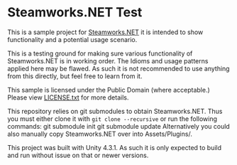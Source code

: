 Steamworks.NET Test
=======

This is a sample project for [Steamworks.NET](https://github.com/rlabrecque/Steamworks.NET) it is intended to show functionality and a potential usage scenario.

This is a testing ground for making sure various functionality of Steamworks.NET is in working order. The Idioms and usage patterns applied here may be flawed. As such it is not recommended to use anything from this directly, but feel free to learn from it.

This sample is licensed under the Public Domain (where acceptable.) Please view [LICENSE.txt](https://github.com/rlabrecque/Steamworks.NET/master/LICENSE.txt) for more details.

This repository relies on git submodules to obtain Steamworks.NET.
Thus you must either clone it with `git clone --recursive` or run the following commands:
    git submodule init
    git submodule update
Alternatively you could also manually copy Steamworks.NET over into Assets/Plugins/.


This project was built with Unity 4.3.1. As such it is only expected to build and run without issue on that or newer versions.
